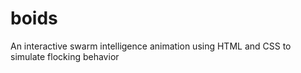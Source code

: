 # boids
An interactive swarm intelligence animation using HTML and CSS to simulate flocking behavior
